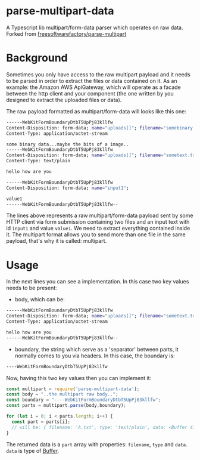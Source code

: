 # parse-multipart-data

A Typescript lib multipart/form-data parser which operates on raw data.
Forked from [freesoftwarefactory/parse-multipart](https://github.com/freesoftwarefactory/parse-multipart)

# Background

Sometimes you only have access to the raw multipart payload and it needs to be
parsed in order to extract the files or data contained on it. As an example:
the Amazon AWS ApiGateway, which will operate as a facade between the http
client and your component (the one written by you designed to extract the
uploaded files or data).

The raw payload formatted as multipart/form-data will looks like this one:

```bash
------WebKitFormBoundaryDtbT5UpPj83kllfw
Content-Disposition: form-data; name="uploads[]"; filename="somebinary.dat"
Content-Type: application/octet-stream

some binary data...maybe the bits of a image..
------WebKitFormBoundaryDtbT5UpPj83kllfw
Content-Disposition: form-data; name="uploads[]"; filename="sometext.txt"
Content-Type: text/plain

hello how are you

------WebKitFormBoundaryDtbT5UpPj83kllfw
Content-Disposition: form-data; name="input1";

value1
------WebKitFormBoundaryDtbT5UpPj83kllfw--
```

The lines above represents a raw multipart/form-data payload sent by some
HTTP client via form submission containing two files and an input text with id `input1` and value `value1`. We need to extract everything contained inside it. The multipart format allows you to send more
than one file in the same payload, that's why it is called: multipart.

# Usage

In the next lines you can see a implementation. In this case two key values
needs to be present:

* body, which can be:

```bash
------WebKitFormBoundaryDtbT5UpPj83kllfw
Content-Disposition: form-data; name="uploads[]"; filename="sometext.txt"
Content-Type: application/octet-stream

hello how are you
------WebKitFormBoundaryDtbT5UpPj83kllfw--
```

* boundary, the string which serve as a 'separator' between parts, it normally
  comes to you via headers. In this case, the boundary is:

```bash
----WebKitFormBoundaryDtbT5UpPj83kllfw
```

Now, having this two key values then you can implement it:

```typescript
const multipart = require('parse-multipart-data');
const body = "..the multipart raw body..";
const boundary = "----WebKitFormBoundaryDtbT5UpPj83kllfw";
const parts = multipart.parse(body,boundary);

for (let i = 0; i < parts.length; i++) {
  const part = parts[i];
  // will be: { filename: 'A.txt', type: 'text/plain', data: <Buffer 41 41 41 41 42 42 42 42> }
}
```

The returned data is a `part` array with properties: `filename`, `type` and `data`. `data` is type of [Buffer](https://nodejs.org/api/buffer.html).

